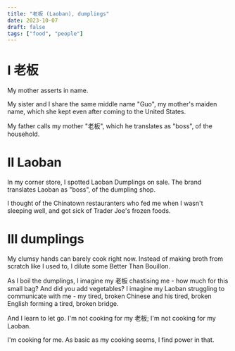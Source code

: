 ```yaml
---
title: "老板 (Laoban), dumplings"
date: 2023-10-07
draft: false
tags: ["food", "people"]
---
```

# I 老板
My mother asserts in name.

My sister and I share the same middle name "Guo", my mother's maiden name, which she kept even after coming to the United States.

My father calls my mother "老板", which he translates as "boss", of the household.

# II Laoban
In my corner store, I spotted Laoban Dumplings on sale. The brand translates Laoban as "boss", of the dumpling shop.

I thought of the Chinatown restauranters who fed me when I wasn't sleeping well, and got sick of Trader Joe's frozen foods.

# III dumplings
My clumsy hands can barely cook right now. Instead of making broth from scratch like I used to, I dilute some Better Than Bouillon.

As I boil the dumplings, I imagine my 老板 chastising me - how much for this small bag? And did you add vegetables? I imagine my Laoban struggling to communicate with me - my tired, broken Chinese and his tired, broken English forming a tired, broken bridge.

And I learn to let go. I'm not cooking for my 老板; I'm not cooking for my Laoban.

I'm cooking for me. As basic as my cooking seems, I find power in that.

